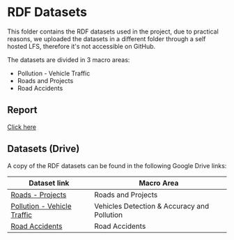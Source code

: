 # RDF Datasets

This folder contains the RDF datasets used in the project, due to practical reasons, we uploaded the datasets in a different folder through a self hosted LFS, therefore it's not accessible on GitHub.

The datasets are divided in 3 macro areas:

+ Pollution - Vehicle Traffic
+ Roads and Projects
+ Road Accidents

## Report

[Click here](https://docs.google.com/document/d/1iIKldbJ3VUruU1ghUgTw2VJeQClqwr-zL5v28QynkDE/edit?usp=sharing)

## Datasets (Drive)

A copy of the RDF datasets can be found in the following Google Drive links:

| Dataset link | Macro Area |
| ------------ | ---------- |
| [Roads - Projects](https://drive.google.com/file/d/1Rn0Ur3-y7pDqm5npi0Szf6j2_Dx0N8ME/view?usp=sharing) | Roads and Projects |
| [Pollution - Vehicle Traffic](https://drive.google.com/drive/folders/1aLYbOY5xAzoq8o0PH7YTVIEId7jRREee?usp=sharing) | Vehicles Detection & Accuracy and Pollution |
| [Road Accidents](https://drive.google.com/drive/folders/13HunHFsZVRgzvIwtvj7bztM7kS-8xhS1?usp=drive_link) | Road Accidents |
